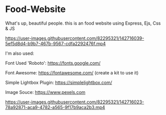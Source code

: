 # Food-Website
What's up, beautiful people.  this is an food website using Express, Ejs, Css & JS


https://user-images.githubusercontent.com/82295321/142716039-5ef5d8d4-b9b7-467b-9567-cdfa2292476f.mp4




I'm also used:

Font Used 'Roboto': https://fonts.google.com/

Font Awesome: https://fontawesome.com/ (create a kit to use it)

Simple Lightbox Plugin: https://simplelightbox.com/

Image Souce: https://www.pexels.com


https://user-images.githubusercontent.com/82295321/142716023-78a92871-aca9-4782-a565-9f17b9aca2b3.mp4

